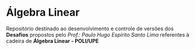 # Álgebra Linear
Repositório destinado ao desenvolvimento e controle de versões dos **Desafios** propostos pelo _Prof.: Paulo Hugo Espírito Santo Lima_ referentes à cadeira de **Álgebra Linear - POLI/UPE**

